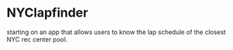 # NYClapfinder
starting on an app that allows users to know the lap schedule of the closest NYC rec center pool. 
